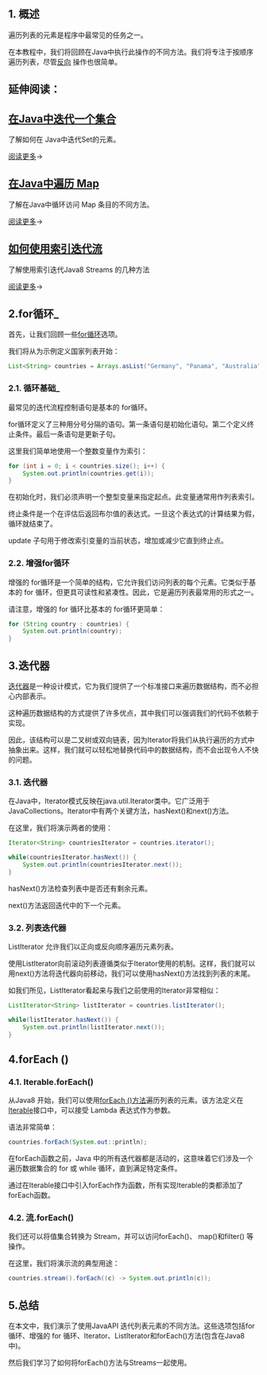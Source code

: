 ## 1. 概述

遍历列表的元素是程序中最常见的任务之一。

在本教程中，我们将回顾在Java中执行此操作的不同方法。我们将专注于按顺序遍历列表，尽管[反向](https://www.baeldung.com/java-list-iterate-backwards) 操作也很简单。

## 延伸阅读：

## [在Java中迭代一个集合](https://www.baeldung.com/java-iterate-set)

了解如何在 Java中迭代Set的元素。

[阅读更多](https://www.baeldung.com/java-iterate-set)→

## [在Java中遍历 Map](https://www.baeldung.com/java-iterate-map)

了解在Java中循环访问 Map 条目的不同方法。

[阅读更多](https://www.baeldung.com/java-iterate-map)→

## [如何使用索引迭代流](https://www.baeldung.com/java-stream-indices)

了解使用索引迭代Java8 Streams 的几种方法

[阅读更多](https://www.baeldung.com/java-stream-indices)→

## 2.for循环_

首先，让我们回顾一些[for循环](https://www.baeldung.com/java-loops)选项。

我们将从为示例定义国家列表开始：

```java
List<String> countries = Arrays.asList("Germany", "Panama", "Australia");
```

### 2.1. 循环基础_

最常见的迭代流程控制语句是基本的 for循环。

for循环定义了三种用分号分隔的语句。第一条语句是初始化语句。第二个定义终止条件。最后一条语句是更新子句。

这里我们简单地使用一个整数变量作为索引：

```java
for (int i = 0; i < countries.size(); i++) {
    System.out.println(countries.get(i));
}
```

在初始化时，我们必须声明一个整型变量来指定起点。此变量通常用作列表索引。

终止条件是一个在评估后返回布尔值的表达式。一旦这个表达式的计算结果为假，循环就结束了。

update 子句用于修改索引变量的当前状态，增加或减少它直到终止点。

### 2.2. 增强for循环

增强的 for循环是一个简单的结构，它允许我们访问列表的每个元素。它类似于基本的 for 循环，但更具可读性和紧凑性。因此，它是遍历列表最常用的形式之一。

请注意，增强的 for 循环比基本的 for循环更简单：

```java
for (String country : countries) {
    System.out.println(country); 
}
```

## 3.迭代器

[迭代器](https://www.baeldung.com/java-iterator)是一种设计模式，它为我们提供了一个标准接口来遍历数据结构，而不必担心内部表示。

这种遍历数据结构的方式提供了许多优点，其中我们可以强调我们的代码不依赖于实现。

因此，该结构可以是二叉树或双向链表，因为Iterator将我们从执行遍历的方式中抽象出来。这样，我们就可以轻松地替换代码中的数据结构，而不会出现令人不快的问题。

### 3.1. 迭代器

在Java中，Iterator模式反映在java.util.Iterator类中。它广泛用于JavaCollections。Iterator中有两个关键方法，hasNext()和next()方法。

在这里，我们将演示两者的使用：

```java
Iterator<String> countriesIterator = countries.iterator();

while(countriesIterator.hasNext()) {
    System.out.println(countriesIterator.next()); 
}
```

hasNext()方法检查列表中是否还有剩余元素。

next()方法返回迭代中的下一个元素。

### 3.2. 列表迭代器

ListIterator 允许我们以正向或反向顺序遍历元素列表。

使用ListIterator向前滚动列表遵循类似于Iterator使用的机制。这样，我们就可以用next()方法将迭代器向前移动，我们可以使用hasNext()方法找到列表的末尾。

如我们所见，ListIterator看起来与我们之前使用的Iterator非常相似：

```java
ListIterator<String> listIterator = countries.listIterator();

while(listIterator.hasNext()) {
    System.out.println(listIterator.next());
}
```

## 4.forEach ()

### 4.1. Iterable.forEach()

从Java8 开始，我们可以使用[forEach ()方法](https://www.baeldung.com/foreach-java)遍历列表的元素。该方法定义在[Iterable](https://docs.oracle.com/en/java/javase/11/docs/api/java.base/java/lang/Iterable.html)接口中，可以接受 Lambda 表达式作为参数。

语法非常简单：

```java
countries.forEach(System.out::println);
```

在forEach函数之前，Java 中的所有迭代器都是活动的，这意味着它们涉及一个遍历数据集合的 for 或 while 循环，直到满足特定条件。

通过在Iterable接口中引入forEach作为函数，所有实现Iterable的类都添加了forEach函数。

### 4.2. 流.forEach()

我们还可以将值集合转换为 Stream，并可以访问forEach()、 map()和filter() 等操作。

在这里，我们将演示流的典型用途：

```java
countries.stream().forEach((c) -> System.out.println(c));
```

## 5.总结

在本文中，我们演示了使用JavaAPI 迭代列表元素的不同方法。这些选项包括for循环、增强的 for 循环、Iterator、ListIterator和forEach()方法(包含在Java8 中)。

然后我们学习了如何将forEach()方法与Streams一起使用。